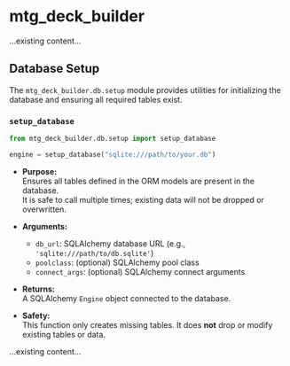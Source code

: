 # mtg_deck_builder

...existing content...

## Database Setup

The `mtg_deck_builder.db.setup` module provides utilities for initializing the database and ensuring all required tables exist.

### `setup_database`

```python
from mtg_deck_builder.db.setup import setup_database

engine = setup_database("sqlite:///path/to/your.db")
```

- **Purpose:**  
  Ensures all tables defined in the ORM models are present in the database.  
  It is safe to call multiple times; existing data will not be dropped or overwritten.

- **Arguments:**  
  - `db_url`: SQLAlchemy database URL (e.g., `'sqlite:///path/to/db.sqlite'`)
  - `poolclass`: (optional) SQLAlchemy pool class
  - `connect_args`: (optional) SQLAlchemy connect arguments

- **Returns:**  
  A SQLAlchemy `Engine` object connected to the database.

- **Safety:**  
  This function only creates missing tables. It does **not** drop or modify existing tables or data.

...existing content...

